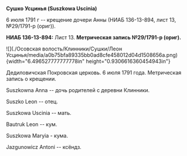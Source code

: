 **Сушко Усцинья (Suszkowa Uscinia)**

6 июля 1791 г -- крещение дочери Анны (НИАБ 136-13-894, лист 13,
№29/1791-р (ориг)).

**НИАБ 136-13-894:** Лист 13. **Метрическая запись №29/1791-р (ориг).**

![](./Осовская волость/Клинники/Сушки/Леон Усцинья/media/a0b75bfa89335bb0ad8cfe458012d04d1508656a.png){width="6.496527777777778in"
height="0.9306616360454943in"}

Дедиловичская Покровская церковь. 6 июля 1791 года. Метрическая запись о
крещении.

Suszkowna Anna -- дочь родителей с деревни Клинники.

Suszko Leon -- отец.

Suszkowa Uscinia -- мать.

Bautruk Leon -- кум.

Suszkowa Maryia - кума.

Jazgunowicz Antoni -- ксёндз.
